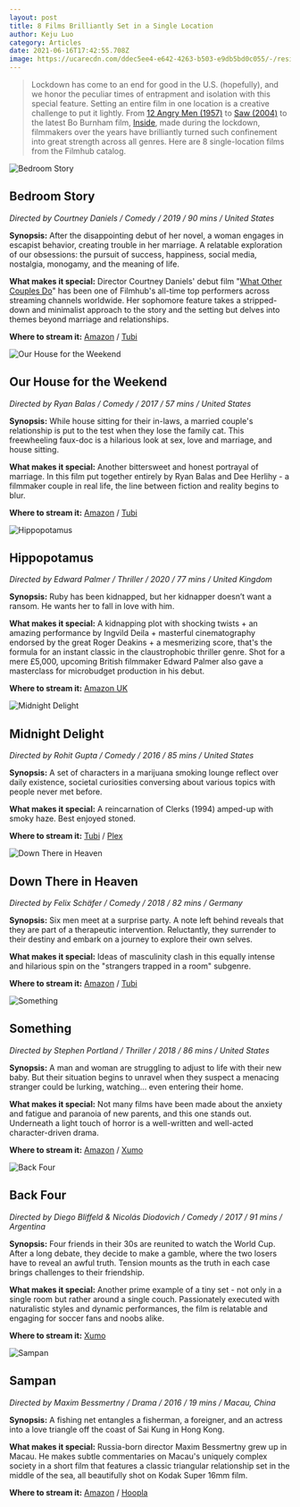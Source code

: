 ```yaml
---
layout: post
title: 8 Films Brilliantly Set in a Single Location
author: Keju Luo
category: Articles
date: 2021-06-16T17:42:55.708Z
image: https://ucarecdn.com/ddec5ee4-e642-4263-b503-e9db5bd0c055/-/resize/1460x/-/format/auto/-/quality/smart/
---
```

> Lockdown has come to an end for good in the U.S. (hopefully), and we honor the peculiar times of entrapment and isolation with this special feature. Setting an entire film in one location is a creative challenge to put it lightly. From [12 Angry Men (1957)](https://www.themoviedb.org/movie/389-12-angry-men) to [Saw (2004)](https://www.themoviedb.org/movie/176-saw?language=en-US) to the latest Bo Burnham film, [Inside](https://www.themoviedb.org/movie/823754-inside-bo-burnham), made during the lockdown, filmmakers over the years have brilliantly turned such confinement into great strength across all genres. Here are 8 single-location films from the Filmhub catalog.  

![Bedroom Story](https://ucarecdn.com/6e5431b7-3fd1-4056-ab29-d505832b3fef/)

## Bedroom Story

*Directed by Courtney Daniels / Comedy / 2019 / 90 mins / United States*

**Synopsis:** After the disappointing debut of her novel, a woman engages in escapist behavior, creating trouble in her marriage. A relatable exploration of our obsessions: the pursuit of success, happiness, social media, nostalgia, monogamy, and the meaning of life.

**What makes it special:** Director Courtney Daniels' debut film "[What Other Couples Do](https://www.amazon.com/What-Other-Couples-Michael-Friedman/dp/B00QQV1U1U)" has been one of Filmhub's all-time top performers across streaming channels worldwide. Her sophomore feature takes a stripped-down and minimalist approach to the story and the setting but delves into themes beyond marriage and relationships.

**Where to stream it:** [Amazon](https://www.amazon.com/Bedroom-Story-Annie-Cavalero/dp/B08NDP5SG6) / [Tubi](https://tubitv.com/movies/565773/bedroom-story)

![Our House for the Weekend](https://ucarecdn.com/a433ed03-ea91-4563-babe-43caef6155ea/)

## Our House for the Weekend

*Directed by Ryan Balas / Comedy / 2017 / 57 mins / United States*

**Synopsis:** While house sitting for their in-laws, a married couple's relationship is put to the test when they lose the family cat. This freewheeling faux-doc is a hilarious look at sex, love and marriage, and house sitting.

**What makes it special:** Another bittersweet and honest portrayal of marriage. In this film put together entirely by Ryan Balas and Dee Herlihy - a filmmaker couple in real life, the line between fiction and reality begins to blur.

**Where to stream it:** [Amazon](https://www.amazon.com/Our-House-Weekend-Dee-Herlihy/dp/B0742J72S5) / [Tubi](https://tubitv.com/movies/577133/our-house-for-the-weekend)

![Hippopotamus](https://ucarecdn.com/cb417641-677d-4099-bf57-8db24489db10/)

## Hippopotamus

*Directed by Edward Palmer / Thriller / 2020 / 77 mins / United Kingdom*

**Synopsis:** Ruby has been kidnapped, but her kidnapper doesn’t want a ransom. He wants her to fall in love with him.

**What makes it special:** A kidnapping plot with shocking twists + an amazing performance by Ingvild Deila + masterful cinematography endorsed by the great Roger Deakins + a mesmerizing score, that's the formula for an instant classic in the claustrophobic thriller genre. Shot for a mere £5,000, upcoming British filmmaker Edward Palmer also gave a masterclass for microbudget production in his debut.

**Where to stream it:** [Amazon UK](https://www.amazon.co.uk/Hippopotamus-Ingvild-Deila/dp/B087TC1DL5)

![Midnight Delight](https://ucarecdn.com/1dd19781-85ce-40fc-8d56-924c64f0c6a4/)

## Midnight Delight

*Directed by Rohit Gupta / Comedy / 2016 / 85 mins / United States*

**Synopsis:** A set of characters in a marijuana smoking lounge reflect over daily existence, societal curiosities conversing about various topics with people never met before.

**What makes it special:** A reincarnation of Clerks (1994) amped-up with smoky haze. Best enjoyed stoned.

**Where to stream it:** [Tubi](https://tubitv.com/movies/578888/midnight-delight) / [Plex](https://watch.plex.tv/movie/midnight-delight)

![Down There in Heaven](https://ucarecdn.com/b100b72e-af57-4af8-b4b2-d2330ed674de/)

## Down There in Heaven

*Directed by Felix Schäfer / Comedy / 2018 / 82 mins / Germany*

**Synopsis:** Six men meet at a surprise party. A note left behind reveals that they are part of a therapeutic intervention. Reluctantly, they surrender to their destiny and embark on a journey to explore their own selves.

**What makes it special:** Ideas of masculinity clash in this equally intense and hilarious spin on the "strangers trapped in a room" subgenre.

**Where to stream it:** [Amazon](https://www.amazon.com/Down-There-Heaven-Roger-Bonjour/dp/B087C16ZV7) / [Tubi](https://tubitv.com/movies/555581/down-there-in-heaven)

![Something](https://ucarecdn.com/19b40361-c182-4305-bd92-a2d3d885ebbd/)

## Something

*Directed by Stephen Portland / Thriller / 2018 / 86 mins / United States*

**Synopsis:** A man and woman are struggling to adjust to life with their new baby. But their situation begins to unravel when they suspect a menacing stranger could be lurking, watching... even entering their home.

**What makes it special:** Not many films have been made about the anxiety and fatigue and paranoia of new parents, and this one stands out. Underneath a light touch of horror is a well-written and well-acted character-driven drama.

**Where to stream it:** [Amazon](https://www.amazon.com/Something-Michael-Gazin/dp/B07LFJFL7Q) / [Xumo](https://www.xumo.tv/channel/9999734/free-horror-and-thriller-movies?v=XM0BUAVBXQ6AWH&p=27662)

![Back Four](https://ucarecdn.com/e6ac3318-bd0d-4a78-b45b-ee2394b6fd46/)

## Back Four

*Directed by Diego Bliffeld & Nicolás Diodovich / Comedy / 2017 / 91 mins / Argentina*

**Synopsis:** Four friends in their 30s are reunited to watch the World Cup. After a long debate, they decide to make a gamble, where the two losers have to reveal an awful truth. Tension mounts as the truth in each case brings challenges to their friendship.

**What makes it special:** Another prime example of a tiny set - not only in a single room but rather around a single couch. Passionately executed with naturalistic styles and dynamic performances, the film is relatable and engaging for soccer fans and noobs alike.

**Where to stream it:** [Xumo](https://www.xumo.tv/channel/9999733/free-comedy-movies?v=XM0S0XRDNE0KZJ&p=11098)

![Sampan](https://ucarecdn.com/77fe713e-b12a-40d3-9706-c856a1ed73be/)

## Sampan

*Directed by Maxim Bessmertny / Drama / 2016 / 19 mins / Macau, China*

**Synopsis:** A fishing net entangles a fisherman, a foreigner, and an actress into a love triangle off the coast of Sai Kung in Hong Kong.

**What makes it special:** Russia-born director Maxim Bessmertny grew up in Macau. He makes subtle commentaries on Macau's uniquely complex society in a short film that features a classic triangular relationship set in the middle of the sea, all beautifully shot on Kodak Super 16mm film.

**Where to stream it:** [Amazon](https://www.amazon.com/Sampan-JuJu-Chan/dp/B08695CLQG/) / [Hoopla](https://www.hoopladigital.com/title/13622040)